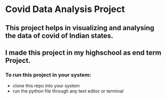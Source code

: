 # Covid Data Analysis Project
## This project helps in visualizing and analysing the data of covid of Indian states.
## I made this project in my highschool as end term Project.

### To run this project in your system:
- clone this repo into your system
- run the python file through any text editor or terminal
